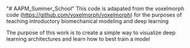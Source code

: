 "# AAPM_Summer_School" 
This code is adapated from the voxelmorph code (https://github.com/voxelmorph/voxelmorph) for the purposes of teaching introductory biomechanical modeling and deep learning

The purpose of this work is to create a simple way to visualize deep learning architectures and learn how to best train a model
